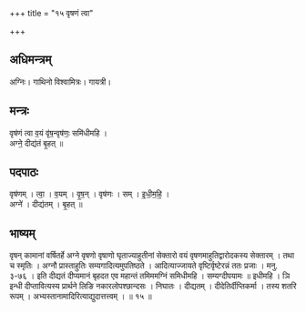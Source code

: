 +++
title = "१५ वृषणं त्वा"

+++
## अधिमन्त्रम्
अग्निः। गाथिनो विश्वामित्रः। गायत्री।

## मन्त्रः
वृष॑णं त्वा व॒यं वृ॑ष॒न्वृष॑णः॒ समि॑धीमहि ।  
अग्ने॒ दीद्य॑तं बृ॒हत् ॥

## पदपाठः
वृष॑णम् । त्वा॒ । व॒यम् । वृ॒ष॒न् । वृष॑णः । सम् । इ॒धी॒म॒हि॒ ।  
अग्ने॑ । दीद्य॑तम् । बृ॒हत् ॥

## भाष्यम्
वृषन् कामानां वर्षितर्हे अग्ने वृषणो वृषाणो घृताज्याहुतीनां सेक्तारो वयं वृषणमाहुतिद्वारोदकस्य सेक्तारम् । तथा च स्मृतिः । अग्नौ प्रास्ताहुतिः सम्यगादित्यमुपतिष्ठते । आदित्याज्जायते वृष्टिर्वृष्टेरन्नं ततः प्रजाः । मनु. ३-७६ । इति दीद्यतं दीप्यमानं बृहदत एव महान्तं तमिममग्निं समिधीमहि । सम्यग्दीपयामः ॥ इधीमहि । ञि इन्धी दीप्तावित्यस्य प्रार्थने लिङि नकारलोपश्छान्दसः । निघातः । दीद्यतम् । दीदेतिर्दीप्तिकर्मा । तस्य शतरि रूपम् । अभ्यस्तानामादिरित्याद्युदात्तत्त्वम् । ॥ १५ ॥
